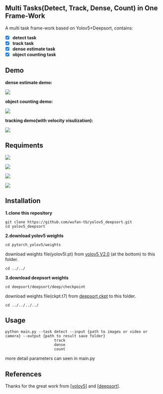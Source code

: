 


## Multi Tasks(Detect, Track, Dense, Count) in One Frame-Work

A multi task frame-work based on Yolov5+Deepsort, contains:

- [x] **detect task**
- [x] **track task**
- [x] **dense estimate task**
- [x] **object counting task**

## Demo

**dense estimate demo:**  

![](demo/dense.gif)

**object counting demo:**

![](demo/counter.gif)

**tracking demo(with velocity visulization):**   

![](demo/track.gif)

## Requiments

 ![](https://img.shields.io/badge/torch-1.6.0-green)

 ![](https://img.shields.io/badge/torchvision-0.7.0-green)

 ![](https://img.shields.io/badge/natsort-7.1.0-green)

 ![](https://img.shields.io/badge/opencv_python-4.1.1.26-green)

## Installation

**1.clone this repository**

```
git clone https://github.com/wufan-tb/yolov5_deepsort.git
cd yolov5_deepsort
```

**2.download yolov5 weights**

```
cd pytorch_yolov5/weights
```

download weights file(yolov5l.pt) from [yolov5 V2.0](https://github.com/ultralytics/yolov5/releases/tag/v2.0) (at the bottom) to this folder.

```
cd ../../
```

**3.download deepsort weights**

```
cd deepsort/deepsort/deep/checkpoint
```

download weights file(ckpt.t7) from [deepsort ckpt](https://drive.google.com/drive/folders/1xhG0kRH1EX5B9_Iz8gQJb7UNnn_riXi6) to this folder.

```
cd ../../../../
```

## Usage

```
python main.py --task detect --input {path to images or video or camera} --output {path to result save folder}
                      track
                      dense
                      count
```

more detail parameters can seen in main.py

## References

Thanks for the great work from [[yolov5](https://github.com/ultralytics/yolov5)] and [[deepsort](https://github.com/ZQPei/deep_sort_pytorch)].